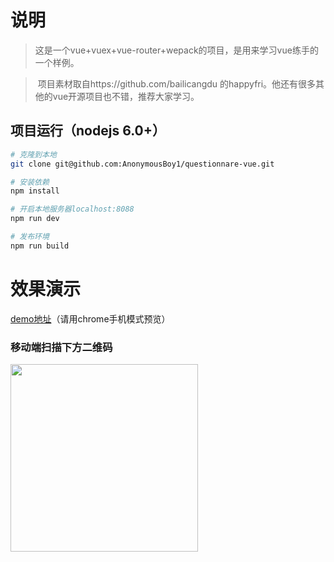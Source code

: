 # 说明

>  这是一个vue+vuex+vue-router+wepack的项目，是用来学习vue练手的一个样例。

>  项目素材取自https://github.com/bailicangdu 的happyfri。他还有很多其他的vue开源项目也不错，推荐大家学习。




## 项目运行（nodejs 6.0+）
``` bash
# 克隆到本地
git clone git@github.com:AnonymousBoy1/questionnare-vue.git

# 安装依赖
npm install

# 开启本地服务器localhost:8088
npm run dev

# 发布环境
npm run build
```



# 效果演示


[demo地址](http://114.215.139.40:8080/questionnare/index.html#/)（请用chrome手机模式预览）
   
### 移动端扫描下方二维码
<img src='https://github.com/AnonymousBoy1/questionnare/raw/master/src/images/img.png' width="300" height="300" />







